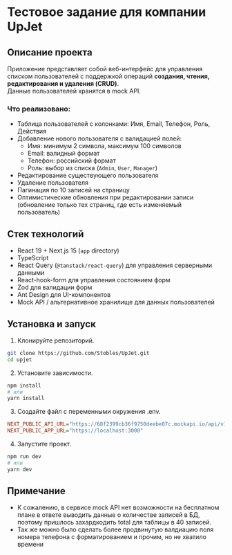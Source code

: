 # Тестовое задание для компании UpJet

## Описание проекта

Приложение представляет собой веб-интерфейс для управления списком пользователей с поддержкой операций **создания, чтения, редактирования и удаления (CRUD)**.  
Данные пользователей хранятся в mock API.

### Что реализовано:

- Таблица пользователей с колонками: Имя, Email, Телефон, Роль, Действия
- Добавление нового пользователя с валидацией полей:
  - Имя: минимум 2 символа, максимум 100 символов
  - Email: валидный формат
  - Телефон: российский формат
  - Роль: выбор из списка (`Admin`, `User`, `Manager`)
- Редактирование существующего пользователя
- Удаление пользователя
- Пагинация по 10 записей на страницу
- Оптимистические обновления при редактировании записи (обновление только тех страниц, где есть изменяемый пользователь)

## Стек технологий

- React 19 + Next.js 15 (`app` directory)
- TypeScript
- React Query (`@tanstack/react-query`) для управления серверными данными
- React-hook-form для управления состоянием форм
- Zod для валидации форм
- Ant Design для UI-компонентов
- Mock API / альтернативное хранилище для данных пользователей

## Установка и запуск

1. Клонируйте репозиторий.

```bash
git clone https://github.com/Stobles/UpJet.git
cd upjet
```

2. Установите зависимости.

```bash
npm install
# или
yarn install
```

3. Создайте файл с переменными окружения .env.

```ini
NEXT_PUBLIC_API_URL="https://68f2399cb36f9750deebe07c.mockapi.io/api/v1"
NEXT_PUBLIC_APP_URL="https://localhost:3000"
```

4. Запустите проект.

```bash
npm run dev
# или
yarn dev
```

## Примечание

- К сожалению, в сервисе mock API нет возможности на бесплатном плане в ответе выводить данные о количестве записей в БД, поэтому пришлось захардкодить total для таблицы в 40 записей.
- Так же можно было сделать более продвинутую валдиацию поля номера телефона с форматированием и прочим, но не хватило времени
